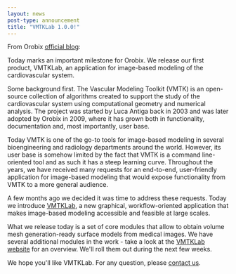 ```yaml
---
layout: news
post-type: announcement
title: "VMTKLab 1.0.0!"
---
```


From Orobix <a href="http://www.orobix.com/#blog">official blog</a>:

Today marks an important milestone for Orobix. We release our first product, VMTKLab, an application for image-based modeling of the cardiovascular system.

Some background first. The Vascular Modeling Toolkit (VMTK) is an open-source collection of algorithms created to support the study of the cardiovascular system using computational geometry and numerical analysis. The project was started by Luca Antiga back in 2003 and was later adopted by Orobix in 2009, where it has grown both in functionality, documentation and, most importantly, user base.

Today VMTK is one of the go-to tools for image-based modeling in several bioengineering and radiology departments around the world. However, its user base is somehow limited by the fact that VMTK is a command line-oriented tool and as such it has a steep learning curve. Throughout the years, we have received many requests for an end-to-end, user-friendly application for image-based modeling that would expose functionality from VMTK to a more general audience.

A few months ago we decided it was time to address these requests. Today we introduce [VMTKLab](http://vmtklab.orobix.com), a new graphical, workflow-oriented application that makes image-based modeling accessible and feasible at large scales.

What we release today is a set of core modules that allow to obtain volume mesh generation-ready surface models from medical images. We have several additional modules in the work - take a look at the [VMTKLab website](http://vmtklab.orobix.com) for an overview. We'll roll them out during the next few weeks.

We hope you'll like VMTKLab. For any question, please [contact us](mailto:vmtklab@orobix.com).

<!--break-->
